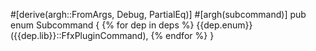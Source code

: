 #[derive(argh::FromArgs, Debug, PartialEq)]
#[argh(subcommand)]
pub enum Subcommand {
{% for dep in deps %}
  {{dep.enum}}({{dep.lib}}::FfxPluginCommand),
{% endfor %}
}
